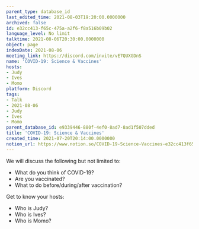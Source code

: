 ```yaml
---
parent_type: database_id
last_edited_time: 2021-08-03T19:20:00.0000000
archived: false
id: e32cc413-f65c-475a-a2f6-f8a516b09b02
language_level: No limit
talktime: 2021-08-06T20:30:00.0000000
object: page
indexDate: 2021-08-06
meeting_link: https://discord.com/invite/vE7QUXGDnS
name: 'COVID-19: Science & Vaccines'
hosts:
- Judy
- Ives
- Momo
platform: Discord
tags:
- Talk
- 2021-08-06
- Judy
- Ives
- Momo
parent_database_id: e9339446-880f-4ef0-8ad7-8ad1f507dded
title: 'COVID-19: Science & Vaccines'
created_time: 2021-07-20T20:14:00.0000000
notion_url: https://www.notion.so/COVID-19-Science-Vaccines-e32cc413f65c475aa2f6f8a516b09b02
---
```



We will discuss the following but not limited to:
   - What do you think of COVID-19?
   - Are you vaccinated?
   - What to do before/during/after vaccination?

Get to know your hosts:
   - Who is Judy?
   - Who is Ives?
   - Who is Momo?



